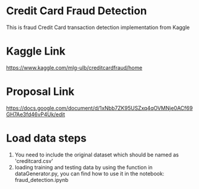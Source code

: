 # Credit Card Fraud Detection
This is fraud Credit Card transaction detection implementation from Kaggle

# Kaggle Link
https://www.kaggle.com/mlg-ulb/creditcardfraud/home

# Proposal Link
https://docs.google.com/document/d/1xNbb7ZK95USZxq4qOVMNje0ACf69GH7Ae3fd46vP4Uk/edit

# Load data steps
1. You need to include the original dataset which should be named as 'creditcard.csv'
2. loading training and testing data by using the function in dataGenerator.py, you can find how to use it in the notebook: fraud_detection.ipynb
